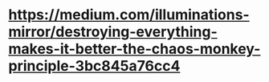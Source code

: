 # https://medium.com/illuminations-mirror/destroying-everything-makes-it-better-the-chaos-monkey-principle-3bc845a76cc4